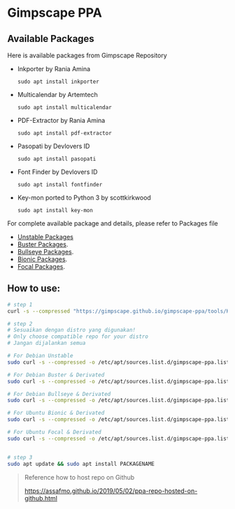 # Gimpscape PPA

## Available Packages

Here is available packages from Gimpscape Repository
 - Inkporter by Rania Amina
 
    `sudo apt install inkporter`
    
 - Multicalendar by Artemtech
 
    `sudo apt install multicalendar`
    
 - PDF-Extractor by Rania Amina
    
    `sudo apt install pdf-extractor`
    
 - Pasopati by Devlovers ID
    
    `sudo apt install pasopati`
    
 - Font Finder by Devlovers ID
    
    `sudo apt install fontfinder`
    
 - Key-mon ported to Python 3 by scottkirkwood
    
    `sudo apt install key-mon`


For complete available package and details, please refer to Packages file
 - [Unstable Packages](unstable/Packages)
 - [Buster Packages](buster/Packages).
 - [Bullseye Packages](bullseye/Packages).
 - [Bionic Packages](bionic/Packages).
 - [Focal Packages](focal/Packages).

## How to use:

```bash
# step 1
curl -s --compressed "https://gimpscape.github.io/gimpscape-ppa/tools/KEY.gpg" | sudo apt-key add -

# step 2
# Sesuaikan dengan distro yang digunakan!
# Only choose compatible repo for your distro
# Jangan dijalankan semua

# For Debian Unstable
sudo curl -s --compressed -o /etc/apt/sources.list.d/gimpscape-ppa.list "https://gimpscape.github.io/gimpscape-ppa/unstable/gimpscape-ppa.list"

# For Debian Buster & Derivated
sudo curl -s --compressed -o /etc/apt/sources.list.d/gimpscape-ppa.list "https://gimpscape.github.io/gimpscape-ppa/buster/gimpscape-ppa.list"

# For Debian Bullseye & Derivated
sudo curl -s --compressed -o /etc/apt/sources.list.d/gimpscape-ppa.list "https://gimpscape.github.io/gimpscape-ppa/bullseye/gimpscape-ppa.list"

# For Ubuntu Bionic & Derivated
sudo curl -s --compressed -o /etc/apt/sources.list.d/gimpscape-ppa.list "https://gimpscape.github.io/gimpscape-ppa/bionic/gimpscape-ppa.list"

# For Ubuntu Focal & Derivated
sudo curl -s --compressed -o /etc/apt/sources.list.d/gimpscape-ppa.list "https://gimpscape.github.io/gimpscape-ppa/focal/gimpscape-ppa.list"


# step 3
sudo apt update && sudo apt install PACKAGENAME
```

>  Reference how to host repo on Github
> 
> https://assafmo.github.io/2019/05/02/ppa-repo-hosted-on-github.html

